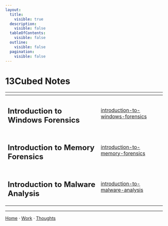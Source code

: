 ```yaml
---
layout:
  title:
    visible: true
  description:
    visible: false
  tableOfContents:
    visible: false
  outline:
    visible: false
  pagination:
    visible: false
---
```


# 13Cubed Notes

<table data-card-size="large" data-column-title-hidden data-view="cards" data-full-width="false"><thead><tr><th></th><th data-hidden data-card-target data-type="content-ref"></th></tr></thead><tbody><tr><td><h2>Introduction to Windows Forensics</h2></td><td><a href="introduction-to-windows-forensics/">introduction-to-windows-forensics</a></td></tr><tr><td><h2>Introduction to Memory Forensics</h2></td><td><a href="introduction-to-memory-forensics/">introduction-to-memory-forensics</a></td></tr><tr><td><h2>Introduction to Malware Analysis</h2></td><td><a href="introduction-to-malware-analysis/">introduction-to-malware-analysis</a></td></tr></tbody></table>

***

[Home](https://app.gitbook.com/o/0kO27okC5uVB9ALX3rho/s/036xtfEIzcEdGegONXWM/) ⋅ [Work](https://app.gitbook.com/o/0kO27okC5uVB9ALX3rho/s/WaFS755Q4sf02CxLcghQ/) ⋅ [Thoughts](https://app.gitbook.com/o/0kO27okC5uVB9ALX3rho/s/s4QQPMntQ25hmJToKSOu/)
